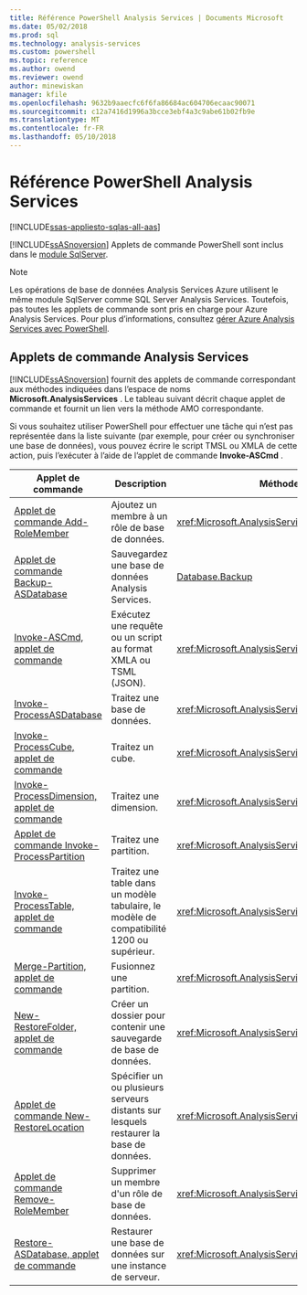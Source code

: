 ```yaml
---
title: Référence PowerShell Analysis Services | Documents Microsoft
ms.date: 05/02/2018
ms.prod: sql
ms.technology: analysis-services
ms.custom: powershell
ms.topic: reference
ms.author: owend
ms.reviewer: owend
author: minewiskan
manager: kfile
ms.openlocfilehash: 9632b9aaecfc6f6fa86684ac604706ecaac90071
ms.sourcegitcommit: c12a7416d1996a3bcce3ebf4a3c9abe61b02fb9e
ms.translationtype: MT
ms.contentlocale: fr-FR
ms.lasthandoff: 05/10/2018
---
```

# <a name="analysis-services-powershell-reference"></a>Référence PowerShell Analysis Services
[!INCLUDE[ssas-appliesto-sqlas-all-aas](../../includes/ssas-appliesto-sqlas-all-aas.md)]

  [!INCLUDE[ssASnoversion](../../includes/ssasnoversion-md.md)] Applets de commande PowerShell sont inclus dans le [module SqlServer](https://www.powershellgallery.com/packages/SqlServer/21.0.17099). 
  
>[!NOTE] 
> Les opérations de base de données Analysis Services Azure utilisent le même module SqlServer comme SQL Server Analysis Services. Toutefois, pas toutes les applets de commande sont pris en charge pour Azure Analysis Services. Pour plus d’informations, consultez [gérer Azure Analysis Services avec PowerShell](https://docs.microsoft.com/azure/analysis-services/analysis-services-powershell).
  
##  <a name="bkmk_cmdlets"></a> Applets de commande Analysis Services  
 [!INCLUDE[ssASnoversion](../../includes/ssasnoversion-md.md)] fournit des applets de commande correspondant aux méthodes indiquées dans l’espace de noms **Microsoft.AnalysisServices** . Le tableau suivant décrit chaque applet de commande et fournit un lien vers la méthode AMO correspondante.  
  
 Si vous souhaitez utiliser PowerShell pour effectuer une tâche qui n’est pas représentée dans la liste suivante (par exemple, pour créer ou synchroniser une base de données), vous pouvez écrire le script TMSL ou XMLA de cette action, puis l’exécuter à l’aide de l’applet de commande **Invoke-ASCmd** .  
  
|Applet de commande| Description|Méthodes AMO équivalentes|  
|------------|-----------------|----------------------------|  
|[Applet de commande Add-RoleMember](../../analysis-services/powershell/add-rolemember-cmdlet.md)|Ajoutez un membre à un rôle de base de données.|<xref:Microsoft.AnalysisServices.RoleMemberCollection.Add%2A>|  
|[Applet de commande Backup-ASDatabase](../../analysis-services/powershell/backup-asdatabase-cmdlet.md)|Sauvegardez une base de données Analysis Services.|[Database.Backup](https://msdn.microsoft.com/library/microsoft.analysisservices.database.backup.aspx)|  
|[Invoke-ASCmd, applet de commande](../../analysis-services/powershell/invoke-ascmd-cmdlet.md)|Exécutez une requête ou un script au format XMLA ou TSML (JSON).|<xref:Microsoft.AnalysisServices.Core.Server.Execute%2A>|  
|[Invoke-ProcessASDatabase](../../analysis-services/powershell/invoke-processasdatabase.md)|Traitez une base de données.|<xref:Microsoft.AnalysisServices.IProcessable.Process%2A>|  
|[Invoke-ProcessCube, applet de commande](../../analysis-services/powershell/invoke-processcube-cmdlet.md)|Traitez un cube.|<xref:Microsoft.AnalysisServices.IProcessable.Process%2A>|  
|[Invoke-ProcessDimension, applet de commande](../../analysis-services/powershell/invoke-processdimension-cmdlet.md)|Traitez une dimension.|<xref:Microsoft.AnalysisServices.IProcessable.Process%2A>|  
|[Applet de commande Invoke-ProcessPartition](../../analysis-services/powershell/invoke-processpartition-cmdlet.md)|Traitez une partition.|<xref:Microsoft.AnalysisServices.IProcessable.Process%2A>|  
|[Invoke-ProcessTable, applet de commande](../../analysis-services/powershell/invoke-processtable-cmdlet.md)|Traitez une table dans un modèle tabulaire, le modèle de compatibilité 1200 ou supérieur.|<xref:Microsoft.AnalysisServices.IProcessable.Process%2A>|  
|[Merge-Partition, applet de commande](../../analysis-services/powershell/merge-partition-cmdlet.md)|Fusionnez une partition.|<xref:Microsoft.AnalysisServices.Partition.Merge%2A>|  
|[New-RestoreFolder, applet de commande](../../analysis-services/powershell/new-restorefolder-cmdlet.md)|Créer un dossier pour contenir une sauvegarde de base de données.|<xref:Microsoft.AnalysisServices.RestoreFolder>|  
|[Applet de commande New-RestoreLocation](../../analysis-services/powershell/new-restorelocation-cmdlet.md)|Spécifier un ou plusieurs serveurs distants sur lesquels restaurer la base de données.|<xref:Microsoft.AnalysisServices.RestoreLocation>|  
|[Applet de commande Remove-RoleMember](../../analysis-services/powershell/remove-rolemember-cmdlet.md)|Supprimer un membre d'un rôle de base de données.|<xref:Microsoft.AnalysisServices.RoleMemberCollection.Remove%2A>|  
|[Restore-ASDatabase, applet de commande](../../analysis-services/powershell/restore-asdatabase-cmdlet.md)|Restaurer une base de données sur une instance de serveur.|<xref:Microsoft.AnalysisServices.Core.Server.Restore%2A>|  
  

  
  

